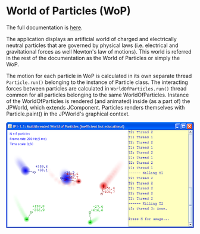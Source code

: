 # World of Particles (WoP)

The full documentation is [here](https://mekeetsa.github.io/WoP).

The application displays an artificial world of charged and electrically neutral particles that are governed by physical laws (i.e. electrical and gravitational forces as well Newton's law of motions). This world is referred in the rest of the documentation as the World of Particles or simply the WoP.

The motion for each particle in WoP is calculated in its own separate thread `Particle.run()` belonging to the instance of Particle class. The interacting forces between particles are calculated in `WorldOfParticles.run()` thread common for all particles belonging to the same WorldOfParticles. Instance of the WorldOfParticles is rendered (and animated) inside (as a part of) the JPWorld, which extends JComponent. Particles renders themselves with Particle.paint() in the JPWorld's graphical context.

![screenshot](docs/wopApp.png)
